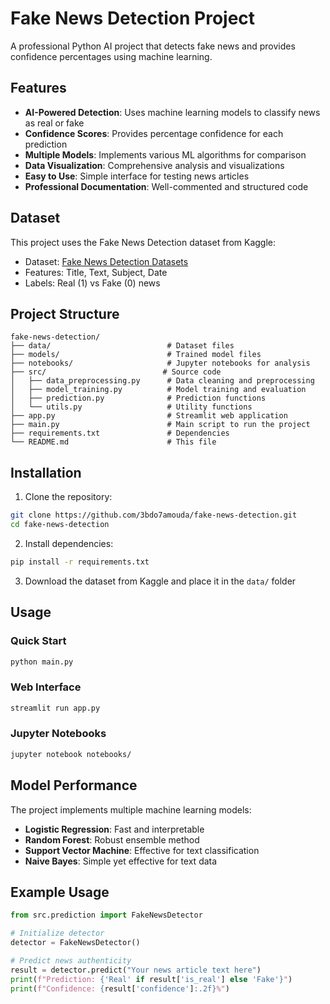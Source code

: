 # Fake News Detection Project

A professional Python AI project that detects fake news and provides confidence percentages using machine learning.

## Features

- **AI-Powered Detection**: Uses machine learning models to classify news as real or fake
- **Confidence Scores**: Provides percentage confidence for each prediction
- **Multiple Models**: Implements various ML algorithms for comparison
- **Data Visualization**: Comprehensive analysis and visualizations
- **Easy to Use**: Simple interface for testing news articles
- **Professional Documentation**: Well-commented and structured code

## Dataset

This project uses the Fake News Detection dataset from Kaggle:
- Dataset: [Fake News Detection Datasets](https://www.kaggle.com/datasets/emineyetm/fake-news-detection-datasets)
- Features: Title, Text, Subject, Date
- Labels: Real (1) vs Fake (0) news

## Project Structure

```
fake-news-detection/
├── data/                          # Dataset files
├── models/                        # Trained model files
├── notebooks/                     # Jupyter notebooks for analysis
├── src/                          # Source code
│   ├── data_preprocessing.py      # Data cleaning and preprocessing
│   ├── model_training.py          # Model training and evaluation
│   ├── prediction.py              # Prediction functions
│   └── utils.py                   # Utility functions
├── app.py                         # Streamlit web application
├── main.py                        # Main script to run the project
├── requirements.txt               # Dependencies
└── README.md                      # This file
```

## Installation

1. Clone the repository:
```bash
git clone https://github.com/3bdo7amouda/fake-news-detection.git
cd fake-news-detection
```

2. Install dependencies:
```bash
pip install -r requirements.txt
```

3. Download the dataset from Kaggle and place it in the `data/` folder

## Usage

### Quick Start
```bash
python main.py
```

### Web Interface
```bash
streamlit run app.py
```

### Jupyter Notebooks
```bash
jupyter notebook notebooks/
```

## Model Performance

The project implements multiple machine learning models:
- **Logistic Regression**: Fast and interpretable
- **Random Forest**: Robust ensemble method
- **Support Vector Machine**: Effective for text classification
- **Naive Bayes**: Simple yet effective for text data

## Example Usage

```python
from src.prediction import FakeNewsDetector

# Initialize detector
detector = FakeNewsDetector()

# Predict news authenticity
result = detector.predict("Your news article text here")
print(f"Prediction: {'Real' if result['is_real'] else 'Fake'}")
print(f"Confidence: {result['confidence']:.2f}%")
```

